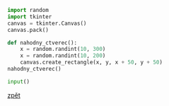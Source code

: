 ```python
import random
import tkinter
canvas = tkinter.Canvas()
canvas.pack()

def nahodny_ctverec():
    x = random.randint(10, 300)
    x = random.randint(10, 200)
    canvas.create_rectangle(x, y, x + 50, y + 50)
nahodny_ctverec()

input()
```

[zpět](../../programovani_uvod.md#úkol-10-2)